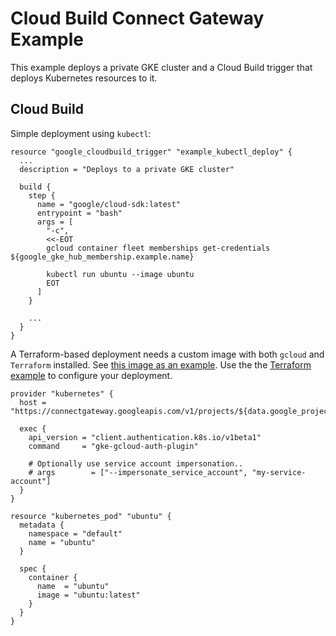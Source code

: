 # Cloud Build Connect Gateway Example

This example deploys a private GKE cluster and a Cloud Build trigger that deploys Kubernetes resources to it.

## Cloud Build

Simple deployment using `kubectl`:

```hcl
resource "google_cloudbuild_trigger" "example_kubectl_deploy" {
  ...
  description = "Deploys to a private GKE cluster"

  build {
    step {
      name = "google/cloud-sdk:latest"
      entrypoint = "bash"
      args = [
        "-c",
        <<-EOT
        gcloud container fleet memberships get-credentials ${google_gke_hub_membership.example.name}
        
        kubectl run ubuntu --image ubuntu
        EOT
      ]
    }

    ...
  }
}
```

A Terraform-based deployment needs a custom image with both `gcloud` and `Terraform` installed. See [this image as an example](https://github.com/GoogleCloudPlatform/cloud-builders-community/tree/master/terraform). Use the the [Terraform example](../terraform/) to configure your deployment.

```hcl
provider "kubernetes" {
  host = "https://connectgateway.googleapis.com/v1/projects/${data.google_project.project.number}/locations/global/gkeMemberships/${google_gke_hub_membership.example.membership_id}"

  exec {
    api_version = "client.authentication.k8s.io/v1beta1"
    command     = "gke-gcloud-auth-plugin"

    # Optionally use service account impersonation..
    # args        = ["--impersonate_service_account", "my-service-account"]
  }
}

resource "kubernetes_pod" "ubuntu" {
  metadata {
    namespace = "default"
    name = "ubuntu"
  }

  spec {
    container {
      name  = "ubuntu"
      image = "ubuntu:latest"
    }
  }
}
```